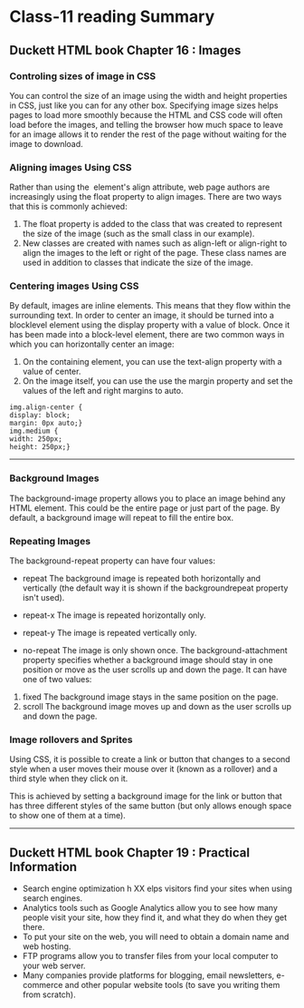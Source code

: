 # Class-11 reading Summary

## Duckett HTML book Chapter 16 : Images

### Controling sizes of image in CSS 

You can control the size of an
image using the width and
height properties in CSS, just
like you can for any other box.
Specifying image sizes helps
pages to load more smoothly
because the HTML and CSS
code will often load before the
images, and telling the browser
how much space to leave for an
image allows it to render the rest
of the page without waiting for
the image to download.

### Aligning images Using CSS

Rather than using the <img>
element's align attribute, web
page authors are increasingly
using the float property to align
images. There are two ways that
this is commonly achieved:
1. The float property is added
to the class that was created to
represent the size of the image
(such as the small class in our
example).
2. New classes are created with
names such as align-left or
align-right to align the images
to the left or right of the page.
These class names are used in
addition to classes that indicate
the size of the image.

### Centering images Using CSS

By default, images are inline
elements. This means that they
flow within the surrounding text.
In order to center an image, it
should be turned into a blocklevel
element using the display
property with a value of block.
Once it has been made into a
block-level element, there are
two common ways in which you
can horizontally center an image:
1. On the containing element,
you can use the text-align
property with a value of center.
2. On the image itself, you can
use the use the margin property
and set the values of the left and
right margins to auto.

```
img.align-center {
display: block;
margin: 0px auto;}
img.medium {
width: 250px;
height: 250px;}
```
----

### Background Images

The background-image
property allows you to place
an image behind any HTML
element. This could be the entire
page or just part of the page. By
default, a background image will
repeat to fill the entire box.

### Repeating Images

The background-repeat
property can have four values:

* repeat
The background image is
repeated both horizontally and
vertically (the default way it
is shown if the backgroundrepeat
property isn't used).

* repeat-x
The image is repeated
horizontally only.
* repeat-y
The image is repeated vertically
only.
* no-repeat
The image is only shown once.
The background-attachment
property specifies whether a
background image should stay in
one position or move as the user
scrolls up and down the page. It
can have one of two values:
1. fixed
   The background image stays in the same position on the page.
2. scroll
  The background image moves up and down as the user scrolls up and down the page.


### Image rollovers and Sprites

Using CSS, it is possible to create
a link or button that changes to a
second style when a user moves
their mouse over it (known as a
rollover) and a third style when
they click on it.

This is achieved by setting a
background image for the link or
button that has three different
styles of the same button (but
only allows enough space to
show one of them at a time).

----

## Duckett HTML book Chapter 19 : Practical Information

* Search engine optimization h XX elps visitors find your
sites when using search engines.
* Analytics tools such as Google Analytics allow you to
see how many people visit your site, how they find it,
and what they do when they get there.
* To put your site on the web, you will need to obtain a
domain name and web hosting.
* FTP programs allow you to transfer files from your
local computer to your web server.
* Many companies provide platforms for blogging, email
newsletters, e-commerce and other popular website
tools (to save you writing them from scratch).
